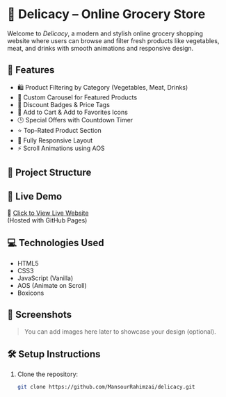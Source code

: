 # 🛒 Delicacy – Online Grocery Store

Welcome to *Delicacy*, a modern and stylish online grocery shopping website where users can browse and filter fresh products like vegetables, meat, and drinks with smooth animations and responsive design.

## 🌟 Features

- 🛍 Product Filtering by Category (Vegetables, Meat, Drinks)
- 🎠 Custom Carousel for Featured Products
- 🔖 Discount Badges & Price Tags
- 💖 Add to Cart & Add to Favorites Icons
- 🕒 Special Offers with Countdown Timer
- ⭐ Top-Rated Product Section
- 📱 Fully Responsive Layout
- ⚡ Scroll Animations using AOS

## 📂 Project Structure

## 🚀 Live Demo

🔗 [Click to View Live Website](https://mansourrahimzai.github.io/delicacy/)  
(Hosted with GitHub Pages)

## 💻 Technologies Used

- HTML5
- CSS3
- JavaScript (Vanilla)
- AOS (Animate on Scroll)
- Boxicons

## 📸 Screenshots

> You can add images here later to showcase your design (optional).

## 🛠 Setup Instructions

1. Clone the repository:
   ```bash
   git clone https://github.com/MansourRahimzai/delicacy.git
